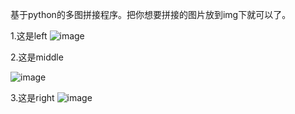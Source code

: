 基于python的多图拼接程序。把你想要拼接的图片放到img下就可以了。

1.这是left
![image](https://github.com/user-attachments/assets/74b9d566-9e9e-43a2-abec-c42e8c9a0eee)

2.这是middle

![image](https://github.com/user-attachments/assets/a4103fc2-6884-405b-84e6-29f325a2fee9)

3.这是right
![image](https://github.com/user-attachments/assets/ba0c8387-3cec-41fa-850a-5ef49265705a)

